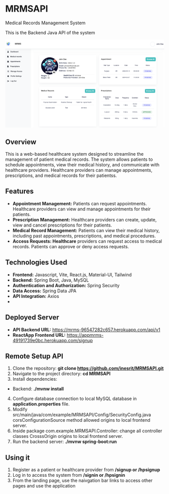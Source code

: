 # MRMSAPI
Medical Records Management System

This is the Backend Java API of the system

![patientdashboard.png](patientdashboard.png)

## Overview
This is a web-based healthcare system designed to streamline the management of patient medical records. The system allows patients to schedule appointments, view their medical history, and communicate with healthcare providers. Healthcare providers can manage appointments, prescriptions, and medical records for their patientss.

## Features
- **Appointment Management:** Patients can request appointments. Healthcare providers can view and manage appointments for their patients.
- **Prescription Management:** Healthcare providers can create, update, view and cancel prescriptions for their patients.
- **Medical Record Management:** Patients can view their medical history, including past appointments, prescriptions, and medical procedures.
- **Access Requests: Healthcare** providers can request access to medical records. Patients can approve or deny access requests.

## Technologies Used
- **Frontend:** Javascript, Vite, React.js, Material-UI, Tailwind
- **Backend:** Spring Boot, Java, MySQL
- **Authentication and Authorization:** Spring Security
- **Data Access:** Spring Data JPA
- **API Integration:** Axios
- 
## Deployed Server
- **API Backend URL:** https://mrms-96547282c657.herokuapp.com/api/v1
- **ReactApp Frontend URL:** https://appmrms-49191739e0bc.herokuapp.com/signup

## Remote Setup API
1. Clone the repository: **git clone https://github.com/inesrit/MRMSAPI.git**
2. Navigate to the project directory: **cd MRMSAPI**
3. Install dependencies:
- Backend: **./mvnw install**
4. Configure database connection to local MySQL database in **application.properties** file.
5. Modify src/main/java/com/example/MRMSAPI/Config/SecurityConfig.java corsConfigurationSource method allowed origins to local frontend server.
6. Inside package com.example.MRMSAPI.Controller: change all controller classes CrosssOrigin origins to local frontend server.
7. Run the backend server: **./mvnw spring-boot:run**


## Using it
1. Register as a patient or healthcare provider from **/signup or /hpsignup**
2. Log in to access the system from **/signin or /hpsignin**
3. From the landing page, use the naivgation bar links to access other pages and use the application

